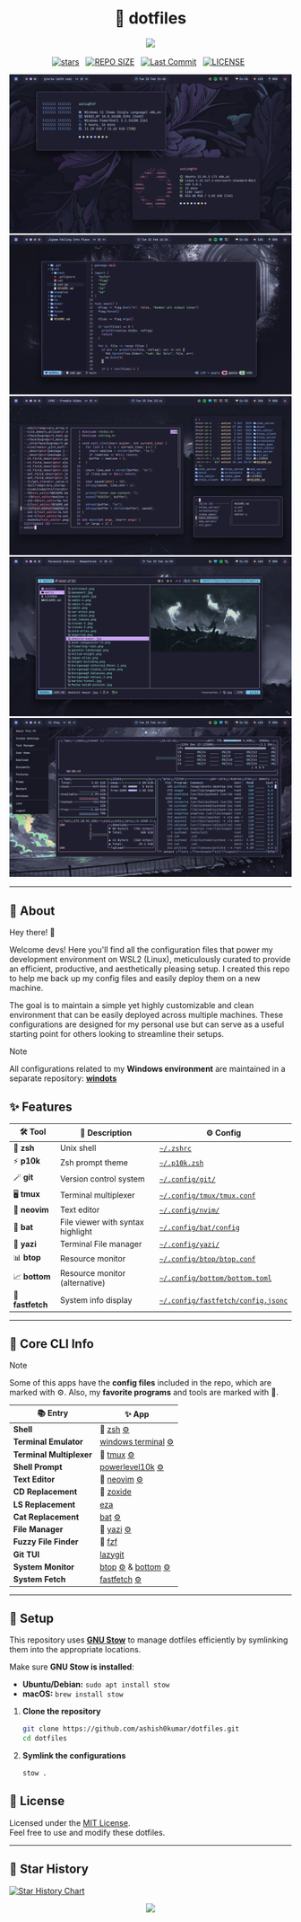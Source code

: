 <h1 align="center">🌿 dotfiles</h1>

<p align="center">
  <img src="https://raw.githubusercontent.com/catppuccin/catppuccin/main/assets/palette/macchiato.png" width="400" />
</p>

<div align="center">
<p>
<a href="https://github.com/ashish0kumar/dotfiles/stargazers"><img src="https://img.shields.io/github/stars/ashish0kumar/dotfiles?style=for-the-badge&logo=starship&color=C9CBFF&logoColor=C9CBFF&labelColor=302D41" alt="stars"><a>&nbsp;&nbsp;
<a href="https://github.com/ashish0kumar/dotfiles/"><img src="https://img.shields.io/github/repo-size/ashish0kumar/dotfiles?style=for-the-badge&logo=hyprland&logoColor=f9e2af&label=Size&labelColor=302D41&color=f9e2af" alt="REPO SIZE"></a>&nbsp;&nbsp;
<a href="https://github.com/ashish0kumar/dotfiles/commits/main/"><img src="https://img.shields.io/github/last-commit/ashish0kumar/dotfiles?style=for-the-badge&logo=github&logoColor=eba0ac&label=Last%20Commit&labelColor=302D41&color=eba0ac" alt="Last Commit"></a>&nbsp;&nbsp;
<a href="https://github.com/ashish0kumar/dotfiles/blob/main/LICENSE"><img src="https://img.shields.io/github/license/ashish0kumar/dotfiles?style=for-the-badge&logo=&color=CBA6F7&logoColor=CBA6F7&labelColor=302D41" alt="LICENSE"></a>&nbsp;&nbsp;
</p>
</div>

![](assets/fetch.png) 
![](assets/nvim.png) 
![](assets/cli_replace.png)
![](assets/yazi.png) 
![](assets/btop.png)

<hr>

## 🌷 About

Hey there! 👋

Welcome devs! Here you'll find all the configuration files that power my
development environment on WSL2 (Linux), meticulously curated to provide an
efficient, productive, and aesthetically pleasing setup. I created this repo to
help me back up my config files and easily deploy them on a new machine.

The goal is to maintain a simple yet highly customizable and clean environment
that can be easily deployed across multiple machines. These configurations are
designed for my personal use but can serve as a useful starting point for others
looking to streamline their setups.

> [!NOTE]
> All configurations related to my **Windows environment** are maintained in a
> separate repository: [**windots**](https://github.com/ashish0kumar/windots)

## ✨ Features

| 🛠️ Tool          | 📄 Description                    | ⚙️ Config                                                                                                             |
| ---------------- | --------------------------------- | --------------------------------------------------------------------------------------------------------------------- |
| 🐚 **zsh**       | Unix shell                        | [`~/.zshrc`](https://github.com/ashish0kumar/dotfiles/blob/main/.zshrc)                                                 |
| ⚡ **p10k**      | Zsh prompt theme                  | [`~/.p10k.zsh`](https://github.com/ashish0kumar/dotfiles/blob/main/.p10k.zsh)                                           |
| 🪄 **git**       | Version control system            | [`~/.config/git/`](https://github.com/ashish0kumar/dotfiles/blob/main/.config/git/)                                      |
| 🖥️ **tmux**      | Terminal multiplexer              | [`~/.config/tmux/tmux.conf`](https://github.com/ashish0kumar/dotfiles/blob/main/.config/tmux/tmux.conf)                 |
| 🔮 **neovim**    | Text editor                       | [`~/.config/nvim/`](https://github.com/ashish0kumar/dotfiles/blob/main/.config/nvim/)                                    |
| 🦇 **bat**       | File viewer with syntax highlight | [`~/.config/bat/config`](https://github.com/ashish0kumar/dotfiles/blob/main/.config/bat/config)                         |
| 📂 **yazi**      | Terminal File manager             | [`~/.config/yazi/`](https://github.com/ashish0kumar/dotfiles/blob/main/.config/yazi/)                                    |
| 📊 **btop**      | Resource monitor                  | [`~/.config/btop/btop.conf`](https://github.com/ashish0kumar/dotfiles/blob/main/.config/btop/btop.conf)                 |
| 📈 **bottom**    | Resource monitor (alternative)    | [`~/.config/bottom/bottom.toml`](https://github.com/ashish0kumar/dotfiles/blob/main/.config/bottom/bottom.toml)         |
| 🚀 **fastfetch** | System info display               | [`~/.config/fastfetch/config.jsonc`](https://github.com/ashish0kumar/dotfiles/blob/main/.config/fastfetch/config.jsonc) |

<hr/>

## 🌸 Core CLI Info

> [!NOTE]
> Some of this apps have the **config files** included in the repo, which are
> marked with ⚙️. Also, my **favorite programs** and tools are marked with 💖.

| 📚 Entry                 | ✨ App                                                                                                                                                                                                                                                              |
| ------------------------ | ------------------------------------------------------------------------------------------------------------------------------------------------------------------------------------------------------------------------------------------------------------------- |
| **Shell**                | 💖 [zsh](https://zsh.sourceforge.io/) [⚙️](https://github.com/ashish0kumar/dotfiles/blob/main/.zshrc)                                                                                                                                                               |
| **Terminal Emulator**    | [windows terminal](https://github.com/microsoft/terminal) [⚙️](https://github.com/ashish0kumar/windots/blob/main/.config/terminal/settings.json)                                                                                                                    |
| **Terminal Multiplexer** | 💖 [tmux](https://github.com/tmux/tmux) [⚙️](https://github.com/ashish0kumar/dotfiles/blob/main/.config/tmux/tmux.conf)                                                                                                                                             |
| **Shell Prompt**         | [powerlevel10k](https://github.com/romkatv/powerlevel10k) [⚙️](https://github.com/ashish0kumar/dotfiles/blob/main/.p10k.zsh)                                                                                                                                        |
| **Text Editor**          | 💖 [neovim](https://neovim.io/) [⚙️](https://github.com/ashish0kumar/dotfiles/tree/main/.config/nvim)                                                                                                                                                               |
| **CD Replacement**       | 💖 [zoxide](https://github.com/ajeetdsouza/zoxide)                                                                                                                                                                                                                  |
| **LS Replacement**       | [eza](https://github.com/eza-community/eza)                                                                                                                                                                                                                         |
| **Cat Replacement**      | [bat](https://github.com/sharkdp/bat) [⚙️](https://github.com/ashish0kumar/dotfiles/tree/main/.config/bat)                                                                                                                                                          |
| **File Manager**         | 💖 [yazi](https://yazi-rs.github.io/) [⚙️](https://github.com/ashish0kumar/dotfiles/tree/main/.config/yazi)                                                                                                                                                         |
| **Fuzzy File Finder**    | 💖 [fzf](https://github.com/junegunn/fzf)                                                                                                                                                                                                                           |
| **Git TUI**              | [lazygit](https://github.com/jesseduffield/lazygit)                                                                                                                                                                                                                 |
| **System Monitor**       | [btop](https://github.com/aristocratos/btop) [⚙️](https://github.com/ashish0kumar/dotfiles/blob/main/.config/btop/btop.conf) & [bottom](https://github.com/ClementTsang/bottom) [⚙️](https://github.com/ashish0kumar/dotfiles/blob/main/.config/bottom/bottom.toml) |
| **System Fetch**         | [fastfetch](https://github.com/fastfetch-cli/fastfetch) [⚙️](https://github.com/ashish0kumar/dotfiles/blob/main/.config/fastfetch/config.jsonc)                                                                                                                     |

<hr/>

## 🔧 Setup

This repository uses [**GNU Stow**](https://www.gnu.org/software/stow/) to
manage dotfiles efficiently by symlinking them into the appropriate locations.

Make sure **GNU Stow is installed**:

- **Ubuntu/Debian:** `sudo apt install stow`
- **macOS:** `brew install stow`

1. **Clone the repository**
   ```bash
   git clone https://github.com/ashish0kumar/dotfiles.git
   cd dotfiles
   ```

2. **Symlink the configurations**
   ```bash
   stow .
   ```

## 📜 License

Licensed under the [MIT License](LICENSE). <br> Feel free to use and modify
these dotfiles.

<hr/>

## 💫 Star History

<a href="https://star-history.com/#ashish0kumar/dotfiles&Date">
 <picture>
   <source media="(prefers-color-scheme: dark)" srcset="https://api.star-history.com/svg?repos=ashish0kumar/dotfiles&type=Date&theme=dark" />
   <source media="(prefers-color-scheme: light)" srcset="https://api.star-history.com/svg?repos=ashish0kumar/dotfiles&type=Date" />
   <img alt="Star History Chart" src="https://api.star-history.com/svg?repos=ashish0kumar/dotfiles&type=Date" />
 </picture>
</a>

<br>

<p align="center">
	<img src="https://raw.githubusercontent.com/catppuccin/catppuccin/main/assets/footers/gray0_ctp_on_line.svg?sanitize=true" />
</p>
